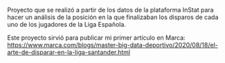 Proyecto que se realizó a partir de los datos de la plataforma InStat para hacer un análisis de la posición en la que finalizaban los disparos de cada uno de los jugadores de la Liga Española.

Este proyecto sirvió para publicar mi primer artículo en Marca: https://www.marca.com/blogs/master-big-data-deportivo/2020/08/18/el-arte-de-disparar-en-la-liga-santander.html
